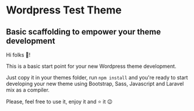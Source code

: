 # Wordpress Test Theme
## Basic scaffolding to empower your theme development

Hi folks 👋!

This is a basic start point for your new Wordpress theme development.

Just copy it in your themes folder, run `npm install` and you're ready to start developing your new theme using Bootstrap, Sass, Javascript and Laravel mix as a compiler.

Please, feel free to use it, enjoy it and ⭐ it 😉